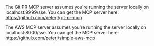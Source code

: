 The Git PR MCP server assumes you're running the server locally on localhost:9999/sse. You can get the MCP server here: https://github.com/peterj/git-pr-mcp

The AWS MCP server assumes you're running the server locally on localhost:8000/sse. You can get the MCP server here: https://github.com/peterj/simple-aws-mcp